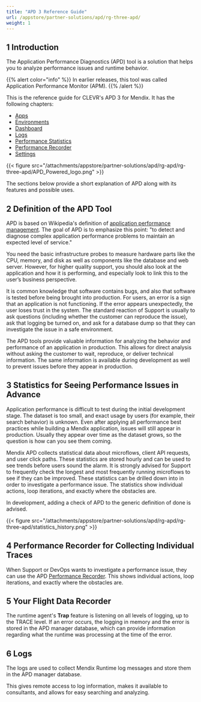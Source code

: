 ```yaml
---
title: "APD 3 Reference Guide"
url: /appstore/partner-solutions/apd/rg-three-apd/
weight: 1
---
```


## 1 Introduction

The Application Performance Diagnostics (APD) tool is a solution that helps you to analyze performance issues and runtime behavior.

{{% alert color="info" %}}
In earlier releases, this tool was called Application Performance Monitor (APM).
{{% /alert %}}

This is the reference guide for CLEVR's APD 3 for Mendix. It has the following chapters:

* [Apps](/appstore/partner-solutions/apd/rg-three-apps/)
* [Environments](/appstore/partner-solutions/apd/rg-three-environments/)
* [Dashboard](/appstore/partner-solutions/apd/rg-three-dashboard/)
* [Logs](/appstore/partner-solutions/apd/rg-three-logs/)
* [Performance Statistics](/appstore/partner-solutions/apd/rg-three-statistics/)
* [Performance Recorder](/appstore/partner-solutions/apd/rg-three-recorder/)
* [Settings](/appstore/partner-solutions/apd/rg-three-settings/)

{{< figure src="/attachments/appstore/partner-solutions/apd/rg-apd/rg-three-apd/APD_Powered_logo.png" >}}

The sections below provide a short explanation of APD along with its features and possible uses.

## 2 Definition of the APD Tool

APD is based on Wikipedia's definition of [application performance management](http://en.wikipedia.org/wiki/Application_performance_management). The goal of APD is to emphasize this point: "to detect and diagnose complex application performance problems to maintain an expected level of service."

You need the basic infrastructure probes to measure hardware parts like the CPU, memory, and disk as well as components like the database and web server. However, for higher quality support, you should also look at the application and how it is performing, and especially look to link this to the user’s business perspective.

It is common knowledge that software contains bugs, and also that software is tested before being brought into production. For users, an error is a sign that an application is not functioning. If the error appears unexpectedly, the user loses trust in the system. The standard reaction of Support is usually to ask questions (including whether the customer can reproduce the issue), ask that logging be turned on, and ask for a database dump so that they can investigate the issue in a safe environment.

The APD tools provide valuable information for analyzing the behavior and performance of an application in production. This allows for direct analysis without asking the customer to wait, reproduce, or deliver technical information. The same information is available during development as well to prevent issues before they appear in production.

## 3 Statistics for Seeing Performance Issues in Advance

Application performance is difficult to test during the initial development stage. The dataset is too small, and exact usage by users (for example, their search behavior) is unknown. Even after applying all performance best practices while building a Mendix application, issues will still appear in production. Usually they appear over time as the dataset grows, so the question is how can you see them coming.

Mendix APD collects statistical data about microflows, client API requests, and user click paths. These statistics are stored hourly and can be used to see trends before users sound the alarm. It is strongly advised for Support to frequently check the longest and most frequently running microflows to see if they can be improved. These statistics can be drilled down into in order to investigate a performance issue. The statistics show individual actions, loop iterations, and exactly where the obstacles are.

In development, adding a check of APD to the generic definition of done is advised.

{{< figure src="/attachments/appstore/partner-solutions/apd/rg-apd/rg-three-apd/statistics_history.png" >}}

## 4 Performance Recorder for Collecting Individual Traces

When Support or DevOps wants to investigate a performance issue, they can use the APD [Performance Recorder](/appstore/partner-solutions/apd/rg-three-recorder/). This shows individual actions, loop iterations, and exactly where the obstacles are.

## 5 Your Flight Data Recorder

The runtime agent's **Trap** feature is listening on all levels of logging, up to the TRACE level. If an error occurs, the logging in memory and the error is stored in the APD manager database, which can provide information regarding what the runtime was processing at the time of the error.

## 6 Logs

The logs are used to collect Mendix Runtime log messages and store them in the APD manager database.

This gives remote access to log information, makes it available to consultants, and allows for easy searching and analyzing.
